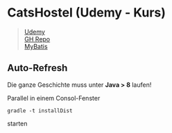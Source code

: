 # CatsHostel (Udemy - Kurs)
> [Udemy](https://www.udemy.com/course/web-development-with-kotlin/)  
> [GH Repo](https://github.com/AlexeySoshin/KotlinWebDevelopment)  
> [MyBatis](https://blog.mybatis.org/)    

## Auto-Refresh

Die ganze Geschichte muss unter **Java > 8** laufen!

Parallel in einem Consol-Fenster

    gradle -t installDist
    
starten    